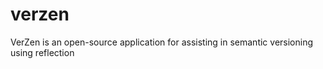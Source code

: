 # verzen
VerZen is an open-source application for assisting in semantic versioning using reflection
